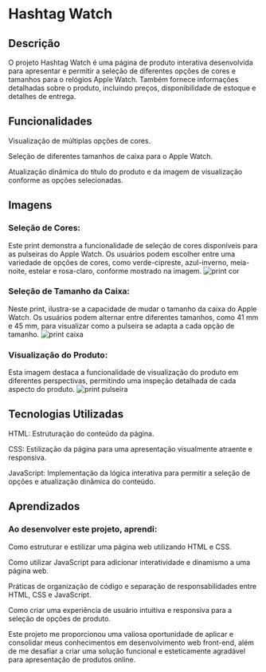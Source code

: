 # Hashtag Watch

## Descrição

O projeto Hashtag Watch é uma página de produto interativa desenvolvida para apresentar e permitir a seleção de diferentes opções de cores e tamanhos para o relógios Apple Watch. Também fornece informações detalhadas sobre o produto, incluindo preços, disponibilidade de estoque e detalhes de entrega.

## Funcionalidades

Visualização de múltiplas opções de cores.

Seleção de diferentes tamanhos de caixa para o Apple Watch.

Atualização dinâmica do título do produto e da imagem de visualização conforme as opções selecionadas.

## Imagens

### Seleção de Cores:
Este print demonstra a funcionalidade de seleção de cores disponíveis para as pulseiras do Apple Watch. Os usuários podem escolher entre uma variedade de opções de cores, como verde-cipreste, azul-inverno, meia-noite, estelar e rosa-claro, conforme mostrado na imagem.
![print cor](https://github.com/PedroNunes22/pagina-AppleWatch/assets/119435629/1ff007cd-3c76-4bf6-addb-332021d9ddce)

### Seleção de Tamanho da Caixa:
Neste print, ilustra-se a capacidade de mudar o tamanho da caixa do Apple Watch. Os usuários podem alternar entre diferentes tamanhos, como 41 mm e 45 mm, para visualizar como a pulseira se adapta a cada opção de tamanho.
![print caixa](https://github.com/PedroNunes22/pagina-AppleWatch/assets/119435629/335221a4-91f8-469f-b754-6b618b1d448c)

### Visualização do Produto:
Esta imagem destaca a funcionalidade de visualização do produto em diferentes perspectivas, permitindo uma inspeção detalhada de cada aspecto do produto.
![print pulseira](https://github.com/PedroNunes22/pagina-AppleWatch/assets/119435629/a342f43c-e569-48f9-a82b-db34545d0ab7)

## Tecnologias Utilizadas

HTML: Estruturação do conteúdo da página.

CSS: Estilização da página para uma apresentação visualmente atraente e responsiva.

JavaScript: Implementação da lógica interativa para permitir a seleção de opções e atualização dinâmica do conteúdo.

## Aprendizados

### Ao desenvolver este projeto, aprendi:

Como estruturar e estilizar uma página web utilizando HTML e CSS.

Como utilizar JavaScript para adicionar interatividade e dinamismo a uma página web.

Práticas de organização de código e separação de responsabilidades entre HTML, CSS e JavaScript.

Como criar uma experiência de usuário intuitiva e responsiva para a seleção de opções de produto.

Este projeto me proporcionou uma valiosa oportunidade de aplicar e consolidar meus conhecimentos em desenvolvimento web front-end, além de me desafiar a criar uma solução funcional e esteticamente agradável para apresentação de produtos online.
